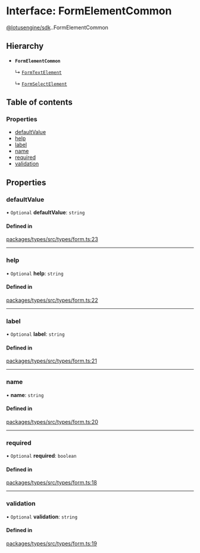 # Interface: FormElementCommon

[@lotusengine/sdk](../wiki/@lotusengine.sdk).[<internal>](../wiki/@lotusengine.sdk.%3Cinternal%3E).FormElementCommon

## Hierarchy

- **`FormElementCommon`**

  ↳ [`FormTextElement`](../wiki/@lotusengine.sdk.%3Cinternal%3E.FormTextElement)

  ↳ [`FormSelectElement`](../wiki/@lotusengine.sdk.%3Cinternal%3E.FormSelectElement)

## Table of contents

### Properties

- [defaultValue](../wiki/@lotusengine.sdk.%3Cinternal%3E.FormElementCommon#defaultvalue)
- [help](../wiki/@lotusengine.sdk.%3Cinternal%3E.FormElementCommon#help)
- [label](../wiki/@lotusengine.sdk.%3Cinternal%3E.FormElementCommon#label)
- [name](../wiki/@lotusengine.sdk.%3Cinternal%3E.FormElementCommon#name)
- [required](../wiki/@lotusengine.sdk.%3Cinternal%3E.FormElementCommon#required)
- [validation](../wiki/@lotusengine.sdk.%3Cinternal%3E.FormElementCommon#validation)

## Properties

### defaultValue

• `Optional` **defaultValue**: `string`

#### Defined in

[packages/types/src/types/form.ts:23](https://github.com/lotusengine/sdk/blob/fdb90a3/packages/types/src/types/form.ts#L23)

___

### help

• `Optional` **help**: `string`

#### Defined in

[packages/types/src/types/form.ts:22](https://github.com/lotusengine/sdk/blob/fdb90a3/packages/types/src/types/form.ts#L22)

___

### label

• `Optional` **label**: `string`

#### Defined in

[packages/types/src/types/form.ts:21](https://github.com/lotusengine/sdk/blob/fdb90a3/packages/types/src/types/form.ts#L21)

___

### name

• **name**: `string`

#### Defined in

[packages/types/src/types/form.ts:20](https://github.com/lotusengine/sdk/blob/fdb90a3/packages/types/src/types/form.ts#L20)

___

### required

• `Optional` **required**: `boolean`

#### Defined in

[packages/types/src/types/form.ts:18](https://github.com/lotusengine/sdk/blob/fdb90a3/packages/types/src/types/form.ts#L18)

___

### validation

• `Optional` **validation**: `string`

#### Defined in

[packages/types/src/types/form.ts:19](https://github.com/lotusengine/sdk/blob/fdb90a3/packages/types/src/types/form.ts#L19)
